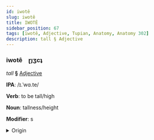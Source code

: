 ```yaml
---
id: iwotê
slug: iwotê
title: IWOTÊ
sidebar_position: 67
tags: [iwotê, Adjective, Tupian, Anatomy, Anatomy 302]
description: tall § Adjective
---
```


### iwotê&emsp;<span kind="abugida">ɽȷʒcʇ</span>

*tall* **§** [Adjective](../../tags/Adjective)

**IPA**: /ɪ.ˈwɑ.te/

**Verb**: to be tall/high

**Noun**: tallness/height

**Modifier**: s

<details>
    <summary>Origin</summary>
    Guaraní yvate [ɨʋate]<br/>
    <em>Tupian Language Family</em>
</details>
